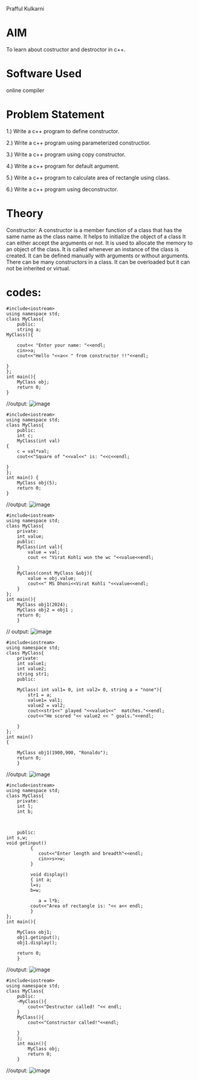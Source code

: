 Prafful Kulkarni
# AIM
To learn about costructor and destroctor in c++.

# Software Used
online compiler

# Problem Statement
1.) Write a c++ program to define constructor.

2.) Write a c++ program using parameterized constructior.

3.) Write a c++ program using copy constructor.

4.) Write a c++ program for default argument.

5.) Write a c++ program to calculate area of rectangle using class.

6.) Write a c++ program using deconstructor.

# Theory
Constructor: A constructor is a member function of a class that has the same name as the class name. It helps to initialize the object of a class
It can either accept the arguments or not. It is used to allocate the memory to an object of the class. It is called whenever an instance of the class is created. 
It can be defined manually with arguments or without arguments. There can be many constructors in a class. It can be overloaded but it can not be inherited or virtual.

# codes:
~~~//DEFINE CONSTRUCTOR.
#include<iostream>
using namespace std;
class MyClass{
    public:
    string a;
MyClass(){

    cout<< "Enter your name: "<<endl;
    cin>>a;
    cout<<"Hello "<<a<< " from constructor !!"<<endl;

}
};
int main(){
    MyClass obj;
    return 0;
}
~~~
//output:
![image](https://github.com/user-attachments/assets/6be9641f-da4a-4ad0-83a2-f1d8eef99d11)


~~~//PARAMETERIZED CONSTRUCTOR
#include<iostream>
using namespace std;
class MyClass{
    public:
    int c;
    MyClass(int val)
{
    c = val*val;
    cout<<"Square of "<<val<<" is: "<<c<<endl;
    
}
};
int main() {
    MyClass obj(5);
    return 0;
}
~~~
//output:
![image](https://github.com/user-attachments/assets/83ae29f5-042c-47a2-b3e8-af899daede89)


~~~//COPY CONSTRUCTOR
#include<iostream>
using namespace std;
class MyClass{
    private:
    int value;
    public:
    MyClass(int val){
        value = val;
        cout << "Virat Kohli won the wc "<<value<<endl;

    }
    MyClass(const MyClass &obj){
        value = obj.value;
        cout<<" MS Dhoni<<Virat Kohli "<<value<<endl;
    }
};
int main(){
    MyClass obj1(2024);
    MyClass obj2 = obj1 ;
    return 0;
    }

~~~
// output: ![image](https://github.com/user-attachments/assets/dc25d777-1120-43fb-84f6-b482b161dbec)



~~~//DEFAULT ARGUMENT
#include<iostream>
using namespace std;
class MyClass{
    private:
    int value1;
    int value2;
    string str1;
    public:
    
    MyClass( int val1= 0, int val2= 0, string a = "none"){
        str1 = a;
        value1= val1;
        value2 = val2;
        cout<<str1<<" played "<<value1<<"  matches."<<endl;
        cout<<"He scored "<< value2 << " goals."<<endl;

    }
};
int main()
{
   
    MyClass obj1(1900,900, "Ronaldo");
    return 0;
    }
~~~
//output:
![image](https://github.com/user-attachments/assets/98b9af6f-216a-49f5-bf20-8cf1c930613e)

~~~//AREA OF RECTANGLE
#include<iostream>
using namespace std;
class MyClass{
    private:
    int l;
    int b;



    public:
int s,w;
void getinput()
         { 
            cout<<"Enter length and breadth"<<endl;
            cin>>s>>w;
         }

         void display()
         { int a;
         l=s;
         b=w;
    
            a = l*b;
         cout<<"Area of rectangle is: "<< a<< endl;
         }
};
int main(){
    
    MyClass obj1;
    obj1.getinput();
    obj1.display();

    return 0;
    }
~~~
  //output:
  ![image](https://github.com/user-attachments/assets/a546ef4f-554a-42ec-978d-8228f8bd4067)


~~~//DECONSTURCTOR
#include<iostream>
using namespace std;
class MyClass{
    public:
    ~MyClass(){
        cout<<"Destructor called! "<< endl;
    }
    MyClass(){
        cout<<"Constructor called!"<<endl;

    }
    };
    int main(){
        MyClass obj;
        return 0;
    }
~~~
//output:
![image](https://github.com/user-attachments/assets/f2738aa8-2d92-4542-8382-5f736f2f9062)
